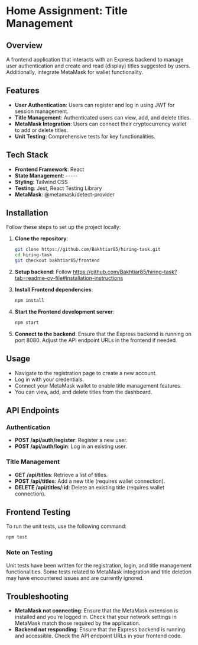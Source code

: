 # Home Assignment: Title Management

## Overview

A frontend application that interacts with an Express backend to manage user authentication and create and read (display) titles suggested by users. Additionally, integrate MetaMask for wallet functionality.

## Features

- **User Authentication**: Users can register and log in using JWT for session management.
- **Title Management**: Authenticated users can view, add, and delete titles.
- **MetaMask Integration**: Users can connect their cryptocurrency wallet to add or delete titles.
- **Unit Testing**: Comprehensive tests for key functionalities.

## Tech Stack

- **Frontend Framework**: React
- **State Management**: -----
- **Styling**: Tailwind CSS
- **Testing**: Jest, React Testing Library
- **MetaMask**: @metamask/detect-provider

## Installation

Follow these steps to set up the project locally:

1. **Clone the repository**:
   ```bash
   git clone https://github.com/Bakhtiar85/hiring-task.git
   cd hiring-task
   git checkout bakhtiar85/frontend
   ```

2. **Setup backend**:
   Follow https://github.com/Bakhtiar85/hiring-task?tab=readme-ov-file#installation-instructions


3. **Install Frontend dependencies**:
   ```bash
   npm install
   ```

4. **Start the Frontend development server**:
   ```bash
   npm start
   ```

5. **Connect to the backend**:
   Ensure that the Express backend is running on port 8080. 
   Adjust the API endpoint URLs in the frontend if needed.

## Usage

- Navigate to the registration page to create a new account.
- Log in with your credentials.
- Connect your MetaMask wallet to enable title management features.
- You can view, add, and delete titles from the dashboard.

## API Endpoints

### Authentication

- **POST /api/auth/register**: Register a new user.
- **POST /api/auth/login**: Log in an existing user.

### Title Management

- **GET /api/titles**: Retrieve a list of titles.
- **POST /api/titles**: Add a new title (requires wallet connection).
- **DELETE /api/titles/:id**: Delete an existing title (requires wallet connection).

## Frontend Testing

To run the unit tests, use the following command:

```bash
npm test
```

### Note on Testing

Unit tests have been written for the registration, login, and title management functionalities. Some tests related to MetaMask integration and title deletion may have encountered issues and are currently ignored.

## Troubleshooting

- **MetaMask not connecting**: Ensure that the MetaMask extension is installed and you're logged in. Check that your network settings in MetaMask match those required by the application.
- **Backend not responding**: Ensure that the Express backend is running and accessible. Check the API endpoint URLs in your frontend code.
